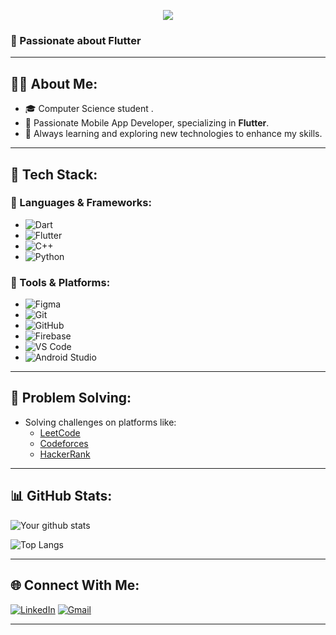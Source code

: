 <!-- عنوان متحرك -->
<p align="center">
  <img src="https://capsule-render.vercel.app/api?type=waving&color=42a5f5&height=120&section=header&text=Hi%20I'm%20Mohamed%20Qandill&fontSize=35&fontColor=ffffff" />
</p>



### 💙 Passionate about Flutter  

---

## 👨‍💻 About Me:
- 🎓 Computer Science student .
- 📱 Passionate Mobile App Developer, specializing in **Flutter**.
- 🌱 Always learning and exploring new technologies to enhance my skills.

---

## 🚀 Tech Stack:

### 🔹 Languages & Frameworks:
- ![Dart](https://img.shields.io/badge/Dart-0175C2?logo=dart&logoColor=white)
- ![Flutter](https://img.shields.io/badge/Flutter-02569B?logo=flutter&logoColor=white)
- ![C++](https://img.shields.io/badge/C++-00599C?logo=c%2B%2B&logoColor=white)
- ![Python](https://img.shields.io/badge/Python-3776AB?logo=python&logoColor=white)

### 🔹 Tools & Platforms:
- ![Figma](https://img.shields.io/badge/Figma-F24E1E?logo=figma&logoColor=white)
- ![Git](https://img.shields.io/badge/Git-F05032?logo=git&logoColor=white)
- ![GitHub](https://img.shields.io/badge/GitHub-181717?logo=github&logoColor=white)
- ![Firebase](https://img.shields.io/badge/Firebase-FFCA28?logo=firebase&logoColor=black)
- ![VS Code](https://img.shields.io/badge/VSCode-007ACC?logo=visual-studio-code&logoColor=white)
- ![Android Studio](https://img.shields.io/badge/Android%20Studio-3DDC84?logo=android-studio&logoColor=white)

---

## 🧩 Problem Solving:
- Solving challenges on platforms like:
  - [LeetCode](https://leetcode.com/)
  - [Codeforces](https://codeforces.com/)
  - [HackerRank](https://www.hackerrank.com/)

---

## 📊 GitHub Stats:
![Your github stats](https://github-readme-stats.vercel.app/api?username=mohamedqandill&show_icons=true&theme=tokyonight)

![Top Langs](https://github-readme-stats.vercel.app/api/top-langs/?username=mohamedqandill&layout=compact&theme=tokyonight)

---

## 🌐 Connect With Me:
[![LinkedIn](https://img.shields.io/badge/LinkedIn-blue?logo=linkedin&logoColor=white)](https://linkedin.com/in/mohamed-qandill-613382323/)
[![Gmail](https://img.shields.io/badge/Gmail-D14836?logo=gmail&logoColor=white)](mailto:mohamedqandill912@gmail.com)

---
